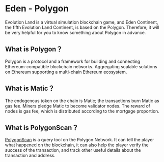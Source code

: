 # Eden - Polygon

Evolution Land is a virtual simulation blockchain game, and Eden Continent, the fifth Evolution Land Continent, is based on the Polygon. Therefore, it will be very helpful for you to know something about Polygon in advance.

## What is Polygon？

Polygon is a protocol and a framework for building and connecting Ethereum-compatible blockchain networks. Aggregating scalable solutions on Ethereum supporting a multi-chain Ethereum ecosystem.

## What is Matic？

The endogenous token on the chain is Matic; the transactions burn Matic as gas fee. Miners pledge Matic to become validator nodes. The reward of nodes is gas fee, which is distributed according to the mortgage proportion.

## What is PolygonScan？

[PolygonScan](https://polygonscan.com/) is a query tool on the Polygon Network. It can tell the player what happened on the blockchain, it can also help the player verify the success of the transaction, and track other useful details about the transaction and address.



